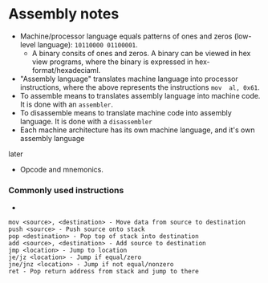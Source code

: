 # Assembly notes

- Machine/processor language equals patterns of ones and zeros (low-level language): `10110000 01100001`.
  - A binary consits of ones and zeros. A binary can be viewed in hex view programs, where the binary is expressed in hex-format/hexadeciaml.
- "Assembly language" translates machine language into processor instructions, where the above represents the instructions `mov  al, 0x61`. 
- To assemble means to translates assembly language into machine code. It is done with an `assembler`.
- To disassemble means to translate machine code into assembly language. It is done with a `disassembler`
- Each machine architecture has its own machine language, and it's own assembly language

later
- Opcode and mnemonics.

### Commonly used instructions
- <operation> <list of arguments>
````
mov <source>, <destination> - Move data from source to destination
push <source> - Push source onto stack
pop <destination> - Pop top of stack into destination
add <source>, <destination> - Add source to destination
jmp <location> - Jump to location
je/jz <location> - Jump if equal/zero
jne/jnz <location> - Jump if not equal/nonzero
ret - Pop return address from stack and jump to there
````
